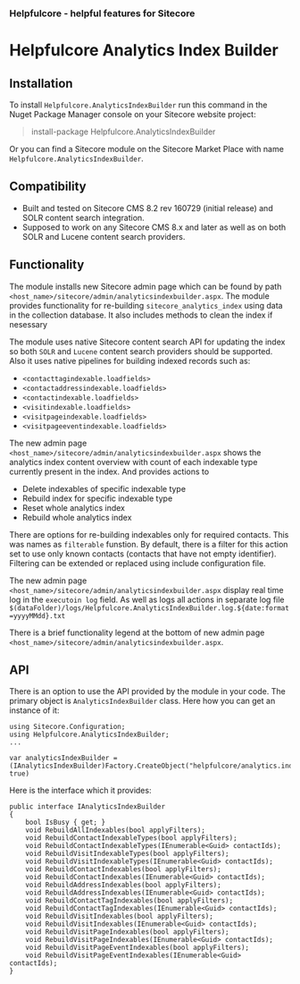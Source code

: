 ### Helpfulcore - helpful features for Sitecore
# Helpfulcore Analytics Index Builder

## Installation
To install `Helpfulcore.AnalyticsIndexBuilder` run this command in the Nuget Package Manager console on your Sitecore website project:

> install-package Helpfulcore.AnalyticsIndexBuilder

Or you can find a Sitecore module on the Sitecore Market Place with name `Helpfulcore.AnalyticsIndexBuilder`.

## Compatibility
- Built and tested on Sitecore CMS 8.2 rev 160729 (initial release) and SOLR content search integration.
- Supposed to work on any Sitecore CMS 8.x and later as well as on both SOLR and Lucene content search providers.


## Functionality

The module installs new Sitecore admin page which can be found by path `<host_name>/sitecore/admin/analyticsindexbuilder.aspx`. The module provides functionality for re-building `sitecore_analytics_index` using data in the collection database. It also includes methods to clean the index if nesessary

The module uses native Sitecore content search API for updating the index so both `SOLR` and `Lucene` content search providers should be supported. Also it uses native pipelines for building indexed records such as:
- `<contacttagindexable.loadfields>`
- `<contactaddressindexable.loadfields>`
- `<contactindexable.loadfields>`
- `<visitindexable.loadfields>`
- `<visitpageindexable.loadfields>`
- `<visitpageeventindexable.loadfields>`

The new admin page `<host_name>/sitecore/admin/analyticsindexbuilder.aspx` shows the analytics index content overview with count of each indexable type currently present in the index. And provides actions to 
- Delete indexables of specific indexable type
- Rebuild index for specific indexable type
- Reset whole analytics index
- Rebuild whole analytics index

There are options for re-building indexables only for required contacts. This was names as `filterable` funstion. By default, there is a filter for this action set to use only known contacts (contacts that have not empty identifier). Filtering can be extended or replaced using include configuration file.

The new admin page `<host_name>/sitecore/admin/analyticsindexbuilder.aspx` display real time log in the `executoin log` field. As well as logs all actions in separate log file `$(dataFolder)/logs/Helpfulcore.AnalyticsIndexBuilder.log.${date:format=yyyyMMdd}.txt`

There is a brief functionality legend at the bottom of new admin page `<host_name>/sitecore/admin/analyticsindexbuilder.aspx`.

## API

There is an option to use the API provided by the module in your code. The primary object is `AnalyticsIndexBuilder` class.
Here how you can get an instance of it:

```
using Sitecore.Configuration;
using Helpfulcore.AnalyticsIndexBuilder;
...

var analyticsIndexBuilder = (IAnalyticsIndexBuilder)Factory.CreateObject("helpfulcore/analytics.index.builder/analyticsIndexBuilder", true)
```

Here is the interface which it provides:

```
public interface IAnalyticsIndexBuilder
{
	bool IsBusy { get; }
	void RebuildAllIndexables(bool applyFilters);
	void RebuildContactIndexableTypes(bool applyFilters);
	void RebuildContactIndexableTypes(IEnumerable<Guid> contactIds);
	void RebuildVisitIndexableTypes(bool applyFilters);
	void RebuildVisitIndexableTypes(IEnumerable<Guid> contactIds);
	void RebuildContactIndexables(bool applyFilters);
	void RebuildContactIndexables(IEnumerable<Guid> contactIds);
	void RebuildAddressIndexables(bool applyFilters);
	void RebuildAddressIndexables(IEnumerable<Guid> contactIds);
	void RebuildContactTagIndexables(bool applyFilters);
	void RebuildContactTagIndexables(IEnumerable<Guid> contactIds);
	void RebuildVisitIndexables(bool applyFilters);
	void RebuildVisitIndexables(IEnumerable<Guid> contactIds);
	void RebuildVisitPageIndexables(bool applyFilters);
	void RebuildVisitPageIndexables(IEnumerable<Guid> contactIds);
	void RebuildVisitPageEventIndexables(bool applyFilters);
	void RebuildVisitPageEventIndexables(IEnumerable<Guid> contactIds);
}
```